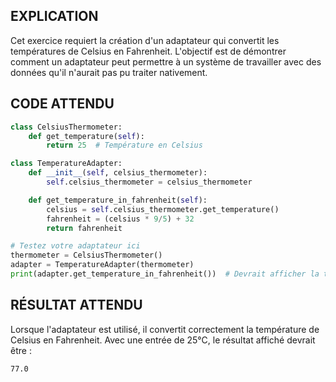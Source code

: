 ## EXPLICATION

Cet exercice requiert la création d'un adaptateur qui convertit les températures de Celsius en Fahrenheit. L'objectif est de démontrer comment un adaptateur peut permettre à un système de travailler avec des données qu'il n'aurait pas pu traiter nativement.

## CODE ATTENDU

```python
class CelsiusThermometer:
    def get_temperature(self):
        return 25  # Température en Celsius

class TemperatureAdapter:
    def __init__(self, celsius_thermometer):
        self.celsius_thermometer = celsius_thermometer

    def get_temperature_in_fahrenheit(self):
        celsius = self.celsius_thermometer.get_temperature()
        fahrenheit = (celsius * 9/5) + 32
        return fahrenheit

# Testez votre adaptateur ici
thermometer = CelsiusThermometer()
adapter = TemperatureAdapter(thermometer)
print(adapter.get_temperature_in_fahrenheit())  # Devrait afficher la température en Fahrenheit
```

## RÉSULTAT ATTENDU

Lorsque l'adaptateur est utilisé, il convertit correctement la température de Celsius en Fahrenheit. Avec une entrée de 25°C, le résultat affiché devrait être :

```
77.0
```